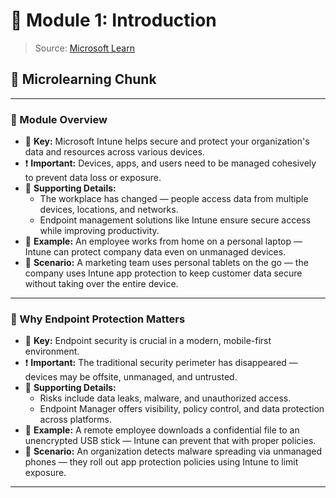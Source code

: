 # 📘 Module 1: Introduction

> Source: [Microsoft Learn](https://learn.microsoft.com/en-us/training/modules/protect-endpoints-with-endpoint-manager/1-introduction)

## 🧩 Microlearning Chunk

---

### 🔹 Module Overview

- 🔑 **Key:** Microsoft Intune helps secure and protect your organization's data and resources across various devices.
- ❗ **Important:** Devices, apps, and users need to be managed cohesively to prevent data loss or exposure.
- 🧩 **Supporting Details:**
  - The workplace has changed — people access data from multiple devices, locations, and networks.
  - Endpoint management solutions like Intune ensure secure access while improving productivity.
- 📌 **Example:** An employee works from home on a personal laptop — Intune can protect company data even on unmanaged devices.
- 💬 **Scenario:** A marketing team uses personal tablets on the go — the company uses Intune app protection to keep customer data secure without taking over the entire device.

---

### 🔹 Why Endpoint Protection Matters

- 🔑 **Key:** Endpoint security is crucial in a modern, mobile-first environment.
- ❗ **Important:** The traditional security perimeter has disappeared — devices may be offsite, unmanaged, and untrusted.
- 🧩 **Supporting Details:**
  - Risks include data leaks, malware, and unauthorized access.
  - Endpoint Manager offers visibility, policy control, and data protection across platforms.
- 📌 **Example:** A remote employee downloads a confidential file to an unencrypted USB stick — Intune can prevent that with proper policies.
- 💬 **Scenario:** An organization detects malware spreading via unmanaged phones — they roll out app protection policies using Intune to limit exposure.

---

